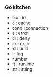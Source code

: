 ### Go kitchen

+ bio   : io
+ c     : cache
+ conn  : connection
+ e     : error
+ dl    : delay
+ gr    : grpc
+ id    : uuid
+ l     : log
+ number
+ rt    : runtime
+ str   : string